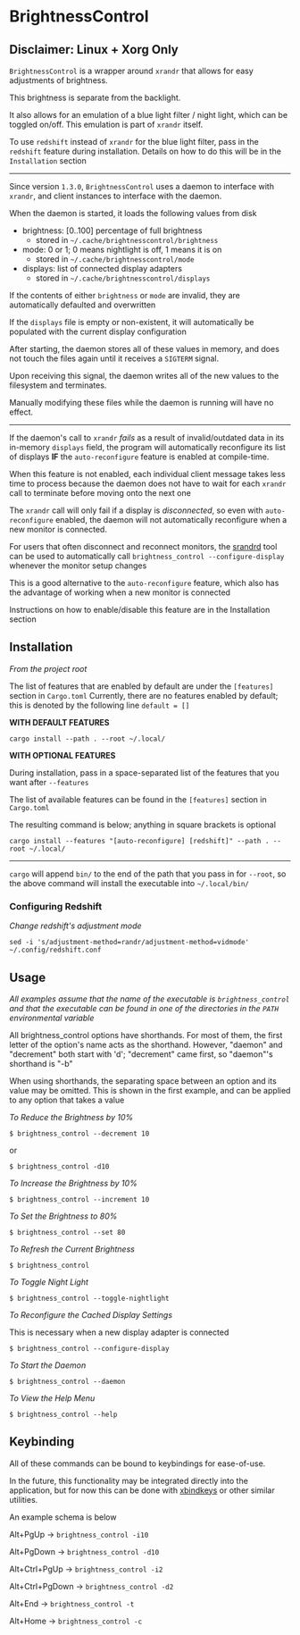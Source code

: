 # BrightnessControl

## Disclaimer: Linux + Xorg Only

`BrightnessControl` is a wrapper around `xrandr` that allows for easy adjustments of brightness.

This brightness is separate from the backlight.

It also allows for an emulation of a blue light filter / night light, which can be toggled on/off. This emulation is part of `xrandr` itself.

To use `redshift` instead of `xrandr` for the blue light filter, pass in the `redshift` feature during installation. Details on how to do this will be in the `Installation` section

***

Since version `1.3.0`, `BrightnessControl` uses a daemon to interface with `xrandr`, and client instances to interface with the daemon.

When the daemon is started, it loads the following values from disk
* brightness: [0..100] percentage of full brightness
  * stored in `~/.cache/brightnesscontrol/brightness`
* mode: 0 or 1; 0 means nightlight is off, 1 means it is on
  * stored in `~/.cache/brightnesscontrol/mode`
* displays: list of connected display adapters
  * stored in `~/.cache/brightnesscontrol/displays`

If the contents of either `brightness` or `mode` are invalid, they are automatically defaulted and overwritten

If the `displays` file is empty or non-existent, it will automatically be populated with the current display configuration

After starting, the daemon stores all of these values in memory, and does not touch the files again until it receives a `SIGTERM` signal.

Upon receiving this signal, the daemon writes all of the new values to the filesystem and terminates.

Manually modifying these files while the daemon is running will have no effect.

***

If the daemon's call to `xrandr` *fails* as a result of invalid/outdated data in its in-memory `displays` field, the program will automatically reconfigure its list of displays **IF** the `auto-reconfigure` feature is enabled at compile-time.

When this feature is not enabled, each individual client message takes less time to process because the daemon does not have to wait for each `xrandr` call to terminate before moving onto the next one

The `xrandr` call will only fail if a display is *disconnected*, so even with `auto-reconfigure` enabled, the daemon will not automatically reconfigure when a new monitor is connected.

For users that often disconnect and reconnect monitors, the [srandrd](https://github.com/jceb/srandrd) tool can be used to automatically call `brightness_control --configure-display` whenever the monitor setup changes

This is a good alternative to the `auto-reconfigure` feature, which also has the advantage of working when a new monitor is connected

Instructions on how to enable/disable this feature are in the Installation section

## Installation
*From the project root*

The list of features that are enabled by default are under the `[features]` section in `Cargo.toml`
Currently, there are no features enabled by default; this is denoted by the following line
`default = []`

**WITH DEFAULT FEATURES**
```
cargo install --path . --root ~/.local/
```

**WITH OPTIONAL FEATURES**

During installation, pass in a space-separated list of the features that you want after `--features`

The list of available features can be found in the `[features]` section in `Cargo.toml`

The resulting command is below; anything in square brackets is optional
```
cargo install --features "[auto-reconfigure] [redshift]" --path . --root ~/.local/
```

***

`cargo` will append `bin/` to the end of the path that you pass in for `--root`, so the above command will install the executable into `~/.local/bin/`

### Configuring Redshift
*Change redshift's adjustment mode*
```
sed -i 's/adjustment-method=randr/adjustment-method=vidmode' ~/.config/redshift.conf
```

## Usage
*All examples assume that the name of the executable is `brightness_control` and that the executable can be found in one of the directories in the `PATH` environmental variable*

All brightness_control options have shorthands. For most of them, the first letter of the option's name acts as the shorthand. However, "daemon" and "decrement" both start with 'd'; "decrement" came first, so "daemon"'s shorthand is "-b"

When using shorthands, the separating space between an option and its value may be omitted. This is shown in the first example, and can be applied to any option that takes a value

*To Reduce the Brightness by 10%*
```
$ brightness_control --decrement 10
```
or
```
$ brightness_control -d10
```

*To Increase the Brightness by 10%*
```
$ brightness_control --increment 10
```

*To Set the Brightness to 80%*
```
$ brightness_control --set 80
```

*To Refresh the Current Brightness*
```
$ brightness_control
```

*To Toggle Night Light*
```
$ brightness_control --toggle-nightlight
```

*To Reconfigure the Cached Display Settings*

This is necessary when a new display adapter is connected
```
$ brightness_control --configure-display
```

*To Start the Daemon*
```
$ brightness_control --daemon
```

*To View the Help Menu*
```
$ brightness_control --help
```

## Keybinding
All of these commands can be bound to keybindings for ease-of-use.

In the future, this functionality may be integrated directly into the application, but for now this can be done with [xbindkeys](https://wiki.archlinux.org/index.php/Xbindkeys) or other similar utilities.

An example schema is below

Alt+PgUp        -> `brightness_control -i10`

Alt+PgDown      -> `brightness_control -d10`

Alt+Ctrl+PgUp   -> `brightness_control -i2`

Alt+Ctrl+PgDown -> `brightness_control -d2`

Alt+End         -> `brightness_control -t`

Alt+Home        -> `brightness_control -c`

